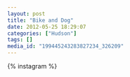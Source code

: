```yaml
---
layout: post
title: "Bike and Dog"
date: 2012-05-25 18:29:07
categories: ["Hudson"]
tags: []
media_id: "199445243283827234_326209"
---
```


{% instagram %}
